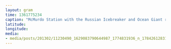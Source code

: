 ```yaml
---
layout: gram
time: 1361775234
caption: "McMurdo Station with the Russian Icebreaker and Ocean Giant resupply vessel."
latitude: 
longitude: 
media:
- media/posts/201302/11230490_1629083790644987_1774831936_n_17842612831000351.jpg
---
```

